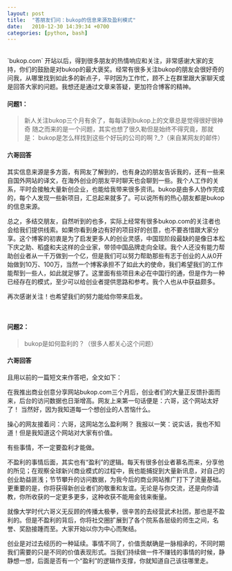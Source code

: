 ```yaml
---
layout: post
title:  "答朋友们问：bukop的信息来源及盈利模式"
date:   2010-12-30 14:39:34 +0700
categories: [python, bash]
---
```

<br>
`bukop.com` 开站以后，得到很多朋友的热情响应和关注，非常感谢大家的支持，你们的鼓励是对bukop的最大褒奖。经常有很多关注bukop的朋友会很好奇的问我，从哪里找到如此多的新点子，平时因为工作忙，顾不上在群里跟大家聊天或是回答大家的问题。我想还是通过文章来答疑，更加符合博客的精神。

<br> 

#### 问题1：
>新人关注bukop三个月有余了，每每读到bukop上的文章总是觉得很好很神奇
>随之而来的是一个问题，其实也想了很久勒但是始终不得究竟，那就是：
>bukop是怎么样找到这些个好玩的公司的啊 ?_?（来自某网友的邮件）

 



#### 六哥回答

其实信息来源是多方面，有网友了解到的，也有身边的朋友告诉我的，还有一些来自国外网站的译文，在海外创业的朋友平时聊天也会聊到一些。我个人工作的关系，平时会接触大量新创企业，也能给我带来很多资讯。bukop是由多人协作完成的，每个人发现一些新项目，汇总起来就多了。可以说所有的热心朋友都是bukop的信息来源。

总之，多结交朋友，自然听到的也多，实际上经常有很多bukop.com的关注者也会给我们提供线索。如果你看到身边有好的项目好的创意，也不要吝惜跟大家分享。这个博客的初衷是为了启发更多人的创业灵感，中国现阶段最缺的是像日本松下庆之助、稻盛和夫这样的企业家，带领中国品牌走向全球。我个人还没有能力帮助创业者从一千万做到一个亿，但是我们可以努力帮助那些有志于创业的人从0开始做到10万、100万，当然一个博客承担不了如此大的使命，我们希望我们的工作能帮到一些人，如此就足够了。这里面有些项目未必在中国行的通，但是作为一种已经存在的模式，至少可以给创业者提供思路和参考。我个人也从中获益颇多。

再次感谢关注！也希望我们的努力能给你带来启发。

<br> 

#### 问题2：
>bukop是如何盈利的？（很多人都关心这个问题）

 


#### 六哥回答

且用以前的一篇短文来作答吧，全文如下：

在我推出商业创意分享网站bukop.com三个月后，创业者们的大量正反馈扑面而来，后台的访问数据也日渐增高。网友上来第一句话便是：六哥，这个网站太好了！
当然好，因为我知道每一个想创业的人苦恼什么。

操心的网友接着问：六哥，这网站怎么盈利啊？
我报以一笑：说实话，我也不知道！但是我知道这个网站对大家有价值。

有些事情，不一定要盈利才能做。

不盈利的事情后面，其实也有“盈利”的逻辑。每天有很多创业者慕名而来，分享他的所见；在观察全球新兴商业模式的过程中，我也能捕捉到大量新讯息，对自己的创业助益匪浅；节节攀升的访问数据，为我今后的商业网站推广打下了流量基础。更重要的是，你将获得新创业者们的敬重和友谊。无论是与你交流，还是向你请教，你所收获的一定更多更多，这种收获不能用金钱来衡量。

就像大学时代六哥义无反顾的传播太极拳，很辛苦的去经营武术社团，那也是不盈利的。但是不盈利的背后，你将社交圈扩展到了各个院系各层级的师生之间，名誉、奖励接踵而至。大家开始以你为中心而聚结。

 

创业是对过去经历的一种延续。事情不同了，价值贡献确是一脉相承的，不同时期我们需要的只是不同的价值表现形式。当我们持续做一件不赚钱的事情的时候，静静想一想，后面是否有一个“盈利”的逻辑作支撑，你就知道自己该往哪里走。

